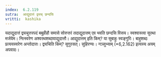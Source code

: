 ```yaml
---
index:  6.2.119
sutra:  आद्युदात्तं द्व्यच् छन्दसि
vritti:  kashika 
---
```


यदाद्युदात्तं द्व्यचुत्तरपदं बबुव्रीहौ समासे सोरुत्तरं तदाद्युदात्तम् एव भवति छन्दसि विसय। स्वश्वास्त्वा सुरथा मर्जयेम। नित्स्वरेण अश्वरथशब्दावाद्युदात्तौ। आद्युदात्तम् इति किम्? या सुबाहुः स्वङ्गुरिः। बाहुशब्दः प्रत्ययस्वरेण अन्तोदात्तः। द्व्यचिति किम्? सुगुरसत्। सुहिरण्यः। नञ्सुभ्याम् (*6,2.162) इत्यस्य अयम् अपवादः।


